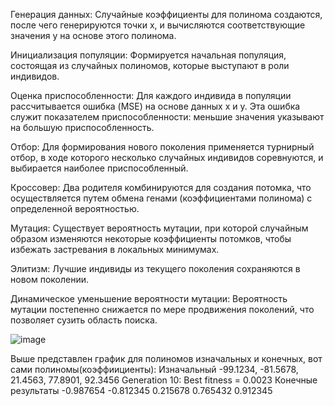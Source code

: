 Генерация данных: Случайные коэффициенты для полинома создаются, после чего генерируются точки x, и вычисляются соответствующие значения y на основе этого полинома.

Инициализация популяции: Формируется начальная популяция, состоящая из случайных полиномов, которые выступают в роли индивидов.

Оценка приспособленности: Для каждого индивида в популяции рассчитывается ошибка (MSE) на основе данных x и y. Эта ошибка служит показателем приспособленности: меньшие значения указывают на большую приспособленность.

Отбор: Для формирования нового поколения применяется турнирный отбор, в ходе которого несколько случайных индивидов соревнуются, и выбирается наиболее приспособленный.

Кроссовер: Два родителя комбинируются для создания потомка, что осуществляется путем обмена генами (коэффициентами полинома) с определенной вероятностью.

Мутация: Существует вероятность мутации, при которой случайным образом изменяются некоторые коэффициенты потомков, чтобы избежать застревания в локальных минимумах.

Элитизм: Лучшие индивиды из текущего поколения сохраняются в новом поколении.

Динамическое уменьшение вероятности мутации: Вероятность мутации постепенно снижается по мере продвижения поколений, что позволяет сузить область поиска.

![image](https://github.com/user-attachments/assets/ad472fcd-49f3-4643-944c-fd879b70653b)

Выше представлен график для полиномов изначальных и конечных, вот сами полиномы(коэффиициенты): 
Изначальный -99.1234, -81.5678, 21.4563, 77.8901, 92.3456
Generation 10: Best fitness = 0.0023
Конечные результаты -0.987654 -0.812345 0.215678 0.765432 0.912345
